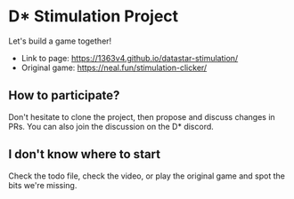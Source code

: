 # D* Stimulation Project

Let's build a game together!

- Link to page: https://1363v4.github.io/datastar-stimulation/
- Original game: https://neal.fun/stimulation-clicker/

## How to participate?

Don't hesitate to clone the project, then propose and discuss changes in PRs.
You can also join the discussion on the D* discord.

## I don't know where to start

Check the todo file, check the video,
or play the original game and spot the bits we're missing.
